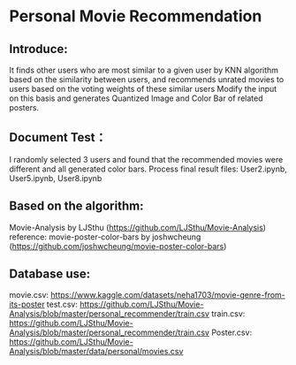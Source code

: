 # Personal Movie Recommendation

## Introduce:
It finds other users who are most similar to a given user by KNN algorithm based on the similarity between users, and recommends unrated movies to users based on the voting weights of these similar users 
Modify the input on this basis and generates Quantized Image and Color Bar of related posters.

## Document Test：
I randomly selected 3 users and found that the recommended movies were different and all generated color bars.
Process final result files: User2.ipynb, User5.ipynb, User8.ipynb

## Based on the algorithm:
Movie-Analysis by LJSthu (https://github.com/LJSthu/Movie-Analysis)
reference: movie-poster-color-bars by joshwcheung (https://github.com/joshwcheung/movie-poster-color-bars)

## Database use:
movie.csv: https://www.kaggle.com/datasets/neha1703/movie-genre-from-its-poster
test.csv: https://github.com/LJSthu/Movie-Analysis/blob/master/personal_recommender/train.csv
train.csv: https://github.com/LJSthu/Movie-Analysis/blob/master/personal_recommender/train.csv
Poster.csv: https://github.com/LJSthu/Movie-Analysis/blob/master/data/personal/movies.csv
